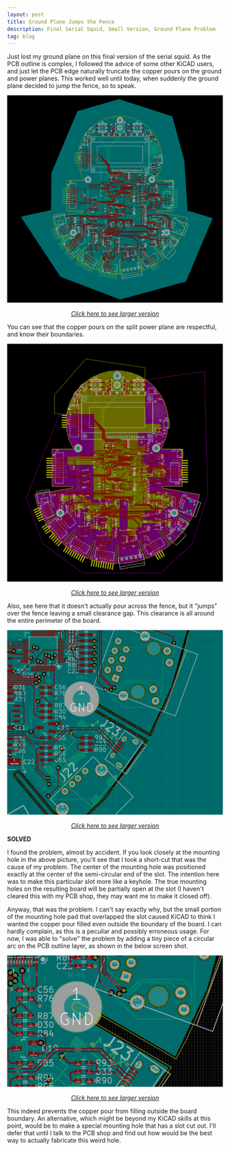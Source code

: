 ```yaml
---
layout: post
title: Ground Plane Jumps the Fence
description: Final Serial Squid, Small Version, Ground Plane Problem
tag: blog
---
```


Just lost my ground plane on this final version of the serial squid.  As the PCB outline is complex, I followed the advice of some other KiCAD users, and just let the PCB edge naturally truncate the copper pours on the ground and power planes.  This worked well until today, when suddenly the ground plane decided to jump the fence, so to speak.

![ground-plane-problem](/images/squid-small-ground-plane.png)
<i><center><a href="/images/orig/squid-small-ground-plane.png">Click here to see larger version</a></center></i> 


You can see that the copper pours on the split power plane are respectful, and know their boundaries.

![power-plane-no-problem](/images/squid-small-power-plane.png)
<i><center><a href="/images/orig/squid-small-power-plane.png">Click here to see larger version</a></center></i> 

Also, see here that it doesn't actually pour across the fence, but it "jumps" over the fence leaving a small clearance gap.  This clearance is all around the entire perimeter of the board.


![fence-edge-detail](/images/squid-small-edge-of-fence.png)
<i><center><a href="/images/orig/squid-small-edge-of-fence.png">Click here to see larger version</a></center></i> 

**SOLVED**

I found the problem, almost by accident.  If you look closely at the mounting hole in the above picture, you'll see that I took a short-cut that was the cause of my problem.  The center of the mounting hole was positioned exactly at the center of the semi-circular end of the slot.  The intention here was to make this particular slot more like a keyhole.  The true mounting holes on the resulting board will be partially open at the slot (I haven't cleared this with my PCB shop, they may want me to make it closed off).

Anyway, that was the problem.  I can't say exactly why, but the small portion of the mounting hole pad that overlapped the slot caused KiCAD to think I wanted the copper pour filled even outside the boundary of the board.  I can hardly complain, as this is a peculiar and possibly erroneous usage. For now, I was able to "solve" the problem by adding a tiny piece of a circular arc on the PCB outline layer, as shown in the below screen shot.

![ground-plane-tamed](/images/squid-small-ground-plane-tamed.png)
<i><center><a href="/images/orig/squid-small-ground-plane-tamed.png">Click here to see larger version</a></center></i> 


This indeed prevents the copper pour from filling outside the board boundary.  An alternative, which might be beyond my KiCAD skills at this point, would be to make a special mounting hole that has a slot cut out.  I'll defer that until I talk to the PCB shop and find out how would be the best way to actually fabricate this weird hole.




